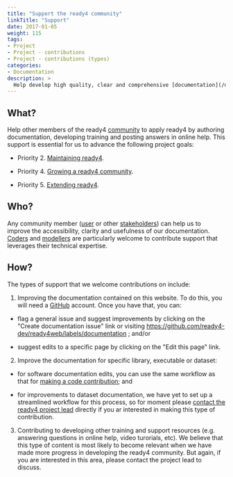 ```yaml
---
title: "Support the ready4 community"
linkTitle: "Support"
date: 2017-01-05
weight: 115
tags:
- Project
- Project - contributions
- Project - contributions (types)
categories:
- Documentation
description: >
  Help develop high quality, clear and comprehensive [documentation](/docs/software/libraries/documentation/), instruction and responsive help.
---
```


## What?
Help other members of the ready4 [community](/community/) to apply ready4 by authoring documentation, developing training and posting answers in online help. This support is essential for us to advance the following project goals:

- Priority 2\. [Maintaining ready4](/docs/contribution-guidelines/priorities/curate/).

- Priority 4\. [Growing a ready4 community](/docs/contribution-guidelines/priorities/support/).

- Priority 5\. [Extending ready4](/docs/contribution-guidelines/priorities/extend/).


## Who?
Any community member ([user](/docs/getting-started/users/) or other [stakeholders](/docs/getting-started/stakeholders/)) can help us to improve the accessibility, clarity and usefulness of our documentation. [Coders](/docs/getting-started/users/coder/) and [modellers](/docs/getting-started/users/modeller/) are particularly welcome to contribute support that leverages their technical expertise.

## How?
The types of support that we welcome contributions on include:

1. Improving the documentation contained on this website. To do this, you will need a [GitHub](https://github.com/) account. Once you have that, you can:

- flag a general issue and suggest improvements by clicking on the "Create documentation issue" link or visiting https://github.com/ready4-dev/ready4web/labels/documentation ; and/or

- suggest edits to a specific page by clicking on the "Edit this page" link.

2. Improve the documentation for specific library, executable or dataset:

- for software documentation edits, you can use the same workflow as that for [making a code contribution](/docs/contribution-guidelines/contribution-types/code/); and

- for improvements to dataset documentation, we have yet to set up a streamlined workflow for this process, so for moment please [contact the ready4 project lead](https://mph-economist.netlify.app/#contact) directly if you ar interested in making this type of contribution.

3. Contributing to developing other training and support resources (e.g. answering questions in online help, video turorials, etc). We believe that this type of content is most likely to become relevant when we have made more progress in developing the ready4 community. But again, if you are interested in this area, please contact the project lead to discuss.
 
 
